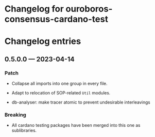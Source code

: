 # Changelog for ouroboros-consensus-cardano-test

# Changelog entries

<a id='changelog-0.5.0.0'></a>
## 0.5.0.0 — 2023-04-14

### Patch

- Collapse all imports into one group in every file.
- Adapt to relocation of SOP-related `Util` modules.

- db-analyser: make tracer atomic to prevent undesirable interleavings

### Breaking

- All cardano testing packages have been merged into this one as sublibraries.
